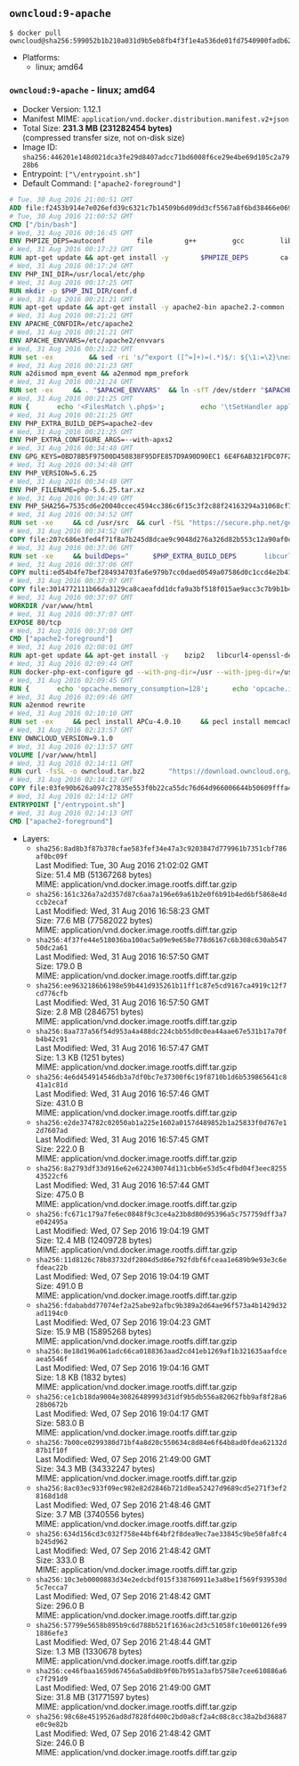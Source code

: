 ## `owncloud:9-apache`

```console
$ docker pull owncloud@sha256:599052b1b210a031d9b5eb8fb4f3f1e4a536de01fd7540900fadb62160ba3fec
```

-	Platforms:
	-	linux; amd64

### `owncloud:9-apache` - linux; amd64

-	Docker Version: 1.12.1
-	Manifest MIME: `application/vnd.docker.distribution.manifest.v2+json`
-	Total Size: **231.3 MB (231282454 bytes)**  
	(compressed transfer size, not on-disk size)
-	Image ID: `sha256:446201e148d021dca3fe29d8407adcc71bd6008f6ce29e4be69d105c2a7928b6`
-	Entrypoint: `["\/entrypoint.sh"]`
-	Default Command: `["apache2-foreground"]`

```dockerfile
# Tue, 30 Aug 2016 21:00:51 GMT
ADD file:f2453b914e7e026efd39c6321c7b14509b6d09dd3cf5567a8f6bd38466e06954 in / 
# Tue, 30 Aug 2016 21:00:52 GMT
CMD ["/bin/bash"]
# Wed, 31 Aug 2016 00:16:45 GMT
ENV PHPIZE_DEPS=autoconf 		file 		g++ 		gcc 		libc-dev 		make 		pkg-config 		re2c
# Wed, 31 Aug 2016 00:17:23 GMT
RUN apt-get update && apt-get install -y 		$PHPIZE_DEPS 		ca-certificates 		curl 		libedit2 		libsqlite3-0 		libxml2 		xz-utils 	--no-install-recommends && rm -r /var/lib/apt/lists/*
# Wed, 31 Aug 2016 00:17:24 GMT
ENV PHP_INI_DIR=/usr/local/etc/php
# Wed, 31 Aug 2016 00:17:25 GMT
RUN mkdir -p $PHP_INI_DIR/conf.d
# Wed, 31 Aug 2016 00:21:21 GMT
RUN apt-get update && apt-get install -y apache2-bin apache2.2-common --no-install-recommends && rm -rf /var/lib/apt/lists/*
# Wed, 31 Aug 2016 00:21:21 GMT
ENV APACHE_CONFDIR=/etc/apache2
# Wed, 31 Aug 2016 00:21:21 GMT
ENV APACHE_ENVVARS=/etc/apache2/envvars
# Wed, 31 Aug 2016 00:21:22 GMT
RUN set -ex 		&& sed -ri 's/^export ([^=]+)=(.*)$/: ${\1:=\2}\nexport \1/' "$APACHE_ENVVARS" 		&& . "$APACHE_ENVVARS" 	&& for dir in 		"$APACHE_LOCK_DIR" 		"$APACHE_RUN_DIR" 		"$APACHE_LOG_DIR" 		/var/www/html 	; do 		rm -rvf "$dir" 		&& mkdir -p "$dir" 		&& chown -R "$APACHE_RUN_USER:$APACHE_RUN_GROUP" "$dir"; 	done
# Wed, 31 Aug 2016 00:21:23 GMT
RUN a2dismod mpm_event && a2enmod mpm_prefork
# Wed, 31 Aug 2016 00:21:24 GMT
RUN set -ex 	&& . "$APACHE_ENVVARS" 	&& ln -sfT /dev/stderr "$APACHE_LOG_DIR/error.log" 	&& ln -sfT /dev/stdout "$APACHE_LOG_DIR/access.log" 	&& ln -sfT /dev/stdout "$APACHE_LOG_DIR/other_vhosts_access.log"
# Wed, 31 Aug 2016 00:21:25 GMT
RUN { 		echo '<FilesMatch \.php$>'; 		echo '\tSetHandler application/x-httpd-php'; 		echo '</FilesMatch>'; 		echo; 		echo 'DirectoryIndex disabled'; 		echo 'DirectoryIndex index.php index.html'; 		echo; 		echo '<Directory /var/www/>'; 		echo '\tOptions -Indexes'; 		echo '\tAllowOverride All'; 		echo '</Directory>'; 	} | tee "$APACHE_CONFDIR/conf-available/docker-php.conf" 	&& a2enconf docker-php
# Wed, 31 Aug 2016 00:21:25 GMT
ENV PHP_EXTRA_BUILD_DEPS=apache2-dev
# Wed, 31 Aug 2016 00:21:25 GMT
ENV PHP_EXTRA_CONFIGURE_ARGS=--with-apxs2
# Wed, 31 Aug 2016 00:34:48 GMT
ENV GPG_KEYS=0BD78B5F97500D450838F95DFE857D9A90D90EC1 6E4F6AB321FDC07F2C332E3AC2BF0BC433CFC8B3
# Wed, 31 Aug 2016 00:34:48 GMT
ENV PHP_VERSION=5.6.25
# Wed, 31 Aug 2016 00:34:48 GMT
ENV PHP_FILENAME=php-5.6.25.tar.xz
# Wed, 31 Aug 2016 00:34:49 GMT
ENV PHP_SHA256=7535cd6e20040ccec4594cc386c6f15c3f2c88f24163294a31068cf7dfe7f644
# Wed, 31 Aug 2016 00:34:52 GMT
RUN set -xe 	&& cd /usr/src 	&& curl -fSL "https://secure.php.net/get/$PHP_FILENAME/from/this/mirror" -o php.tar.xz 	&& echo "$PHP_SHA256 *php.tar.xz" | sha256sum -c - 	&& curl -fSL "https://secure.php.net/get/$PHP_FILENAME.asc/from/this/mirror" -o php.tar.xz.asc 	&& export GNUPGHOME="$(mktemp -d)" 	&& for key in $GPG_KEYS; do 		gpg --keyserver ha.pool.sks-keyservers.net --recv-keys "$key"; 	done 	&& gpg --batch --verify php.tar.xz.asc php.tar.xz 	&& rm -r "$GNUPGHOME"
# Wed, 31 Aug 2016 00:34:52 GMT
COPY file:207c686e3fed4f71f8a7b245d8dcae9c9048d276a326d82b553c12a90af0c0ca in /usr/local/bin/ 
# Wed, 31 Aug 2016 00:37:06 GMT
RUN set -xe 	&& buildDeps=" 		$PHP_EXTRA_BUILD_DEPS 		libcurl4-openssl-dev 		libedit-dev 		libsqlite3-dev 		libssl-dev 		libxml2-dev 	" 	&& apt-get update && apt-get install -y $buildDeps --no-install-recommends && rm -rf /var/lib/apt/lists/* 		&& docker-php-source extract 	&& cd /usr/src/php 	&& ./configure 		--with-config-file-path="$PHP_INI_DIR" 		--with-config-file-scan-dir="$PHP_INI_DIR/conf.d" 				--disable-cgi 				--enable-ftp 		--enable-mbstring 		--enable-mysqlnd 				--with-curl 		--with-libedit 		--with-openssl 		--with-zlib 				$PHP_EXTRA_CONFIGURE_ARGS 	&& make -j"$(nproc)" 	&& make install 	&& { find /usr/local/bin /usr/local/sbin -type f -executable -exec strip --strip-all '{}' + || true; } 	&& make clean 	&& docker-php-source delete 		&& apt-get purge -y --auto-remove -o APT::AutoRemove::RecommendsImportant=false $buildDeps
# Wed, 31 Aug 2016 00:37:06 GMT
COPY multi:ed54b4fe7bef284934703fa6e979b7cc0daed0549a07586d0c1ccd4e2b41884a in /usr/local/bin/ 
# Wed, 31 Aug 2016 00:37:07 GMT
COPY file:3014772111b66da3129ca8caeafdd1dcfa9a3bf518f015ae9acc3c7b9b1b44c9 in /usr/local/bin/ 
# Wed, 31 Aug 2016 00:37:07 GMT
WORKDIR /var/www/html
# Wed, 31 Aug 2016 00:37:07 GMT
EXPOSE 80/tcp
# Wed, 31 Aug 2016 00:37:08 GMT
CMD ["apache2-foreground"]
# Wed, 31 Aug 2016 02:08:01 GMT
RUN apt-get update && apt-get install -y 	bzip2 	libcurl4-openssl-dev 	libfreetype6-dev 	libicu-dev 	libjpeg-dev 	libldap2-dev 	libmcrypt-dev 	libmemcached-dev 	libpng12-dev 	libpq-dev 	libxml2-dev 	&& rm -rf /var/lib/apt/lists/*
# Wed, 31 Aug 2016 02:09:44 GMT
RUN docker-php-ext-configure gd --with-png-dir=/usr --with-jpeg-dir=/usr 	&& docker-php-ext-configure ldap --with-libdir=lib/x86_64-linux-gnu/ 	&& docker-php-ext-install exif gd intl ldap mbstring mcrypt mysql opcache pdo_mysql pdo_pgsql pgsql zip
# Wed, 31 Aug 2016 02:09:45 GMT
RUN { 		echo 'opcache.memory_consumption=128'; 		echo 'opcache.interned_strings_buffer=8'; 		echo 'opcache.max_accelerated_files=4000'; 		echo 'opcache.revalidate_freq=60'; 		echo 'opcache.fast_shutdown=1'; 		echo 'opcache.enable_cli=1'; 	} > /usr/local/etc/php/conf.d/opcache-recommended.ini
# Wed, 31 Aug 2016 02:09:46 GMT
RUN a2enmod rewrite
# Wed, 31 Aug 2016 02:10:10 GMT
RUN set -ex 	&& pecl install APCu-4.0.10 	&& pecl install memcached-2.2.0 	&& pecl install redis-2.2.8 	&& docker-php-ext-enable apcu memcached redis
# Wed, 31 Aug 2016 02:13:57 GMT
ENV OWNCLOUD_VERSION=9.1.0
# Wed, 31 Aug 2016 02:13:57 GMT
VOLUME [/var/www/html]
# Wed, 31 Aug 2016 02:14:11 GMT
RUN curl -fsSL -o owncloud.tar.bz2 		"https://download.owncloud.org/community/owncloud-${OWNCLOUD_VERSION}.tar.bz2" 	&& curl -fsSL -o owncloud.tar.bz2.asc 		"https://download.owncloud.org/community/owncloud-${OWNCLOUD_VERSION}.tar.bz2.asc" 	&& export GNUPGHOME="$(mktemp -d)" 	&& gpg --keyserver ha.pool.sks-keyservers.net --recv-keys E3036906AD9F30807351FAC32D5D5E97F6978A26 	&& gpg --batch --verify owncloud.tar.bz2.asc owncloud.tar.bz2 	&& rm -r "$GNUPGHOME" owncloud.tar.bz2.asc 	&& tar -xjf owncloud.tar.bz2 -C /usr/src/ 	&& rm owncloud.tar.bz2
# Wed, 31 Aug 2016 02:14:12 GMT
COPY file:03fe90b626a097c27835e553f0b22ca55dc76d64d966006644b50609fffa4161 in /entrypoint.sh 
# Wed, 31 Aug 2016 02:14:12 GMT
ENTRYPOINT ["/entrypoint.sh"]
# Wed, 31 Aug 2016 02:14:13 GMT
CMD ["apache2-foreground"]
```

-	Layers:
	-	`sha256:8ad8b3f87b378cfae583fef34e47a3c9203847d779961b7351cbf786af0bc09f`  
		Last Modified: Tue, 30 Aug 2016 21:02:02 GMT  
		Size: 51.4 MB (51367268 bytes)  
		MIME: application/vnd.docker.image.rootfs.diff.tar.gzip
	-	`sha256:161c326a7a2d357d87c6aa7a196e69a61b2e0f6b91b4ed6bf5868e4dccb2ecaf`  
		Last Modified: Wed, 31 Aug 2016 16:58:23 GMT  
		Size: 77.6 MB (77582022 bytes)  
		MIME: application/vnd.docker.image.rootfs.diff.tar.gzip
	-	`sha256:4f37fe44e518036ba100ac5a09e9e658e778d6167c6b308c630ab54750dc2a61`  
		Last Modified: Wed, 31 Aug 2016 16:57:50 GMT  
		Size: 179.0 B  
		MIME: application/vnd.docker.image.rootfs.diff.tar.gzip
	-	`sha256:ee9632186b6198e59b441d935261b11ff1c87e5cd9167ca4919c12f7cd776cfb`  
		Last Modified: Wed, 31 Aug 2016 16:57:50 GMT  
		Size: 2.8 MB (2846751 bytes)  
		MIME: application/vnd.docker.image.rootfs.diff.tar.gzip
	-	`sha256:8aa737a56f54d953a4a488dc224cbb55d0c0ea44aae67e531b17a70fb4b42c91`  
		Last Modified: Wed, 31 Aug 2016 16:57:47 GMT  
		Size: 1.3 KB (1251 bytes)  
		MIME: application/vnd.docker.image.rootfs.diff.tar.gzip
	-	`sha256:4e6d454914546db3a7df0bc7e37300f6c19f8710b1d6b539865641c841a1c81d`  
		Last Modified: Wed, 31 Aug 2016 16:57:46 GMT  
		Size: 431.0 B  
		MIME: application/vnd.docker.image.rootfs.diff.tar.gzip
	-	`sha256:e2de374782c02050ab1a225e1602a0157d489852b1a25833f0d767e12d7607ad`  
		Last Modified: Wed, 31 Aug 2016 16:57:45 GMT  
		Size: 222.0 B  
		MIME: application/vnd.docker.image.rootfs.diff.tar.gzip
	-	`sha256:8a2793df33d916e62e622430074d131cbb6e53d5c4fbd04f3eec825543522cf6`  
		Last Modified: Wed, 31 Aug 2016 16:57:44 GMT  
		Size: 475.0 B  
		MIME: application/vnd.docker.image.rootfs.diff.tar.gzip
	-	`sha256:fc671c179a7fe6ec0848f9c3ce4a23b8d80d95396a5c757759dff3a7e042495a`  
		Last Modified: Wed, 07 Sep 2016 19:04:19 GMT  
		Size: 12.4 MB (12409728 bytes)  
		MIME: application/vnd.docker.image.rootfs.diff.tar.gzip
	-	`sha256:11d8126c78b83732df2804d5d86e792fdbf6fceaa1e689b9e93e3c6efdeac22b`  
		Last Modified: Wed, 07 Sep 2016 19:04:19 GMT  
		Size: 491.0 B  
		MIME: application/vnd.docker.image.rootfs.diff.tar.gzip
	-	`sha256:fdababdd77074ef2a25abe92afbc9b389a2d64ae96f573a4b1429d32ad1194c0`  
		Last Modified: Wed, 07 Sep 2016 19:04:23 GMT  
		Size: 15.9 MB (15895268 bytes)  
		MIME: application/vnd.docker.image.rootfs.diff.tar.gzip
	-	`sha256:8e18d196a061adc66ca0188363aad2cd41eb1269af1b321635aafdceaea5546f`  
		Last Modified: Wed, 07 Sep 2016 19:04:16 GMT  
		Size: 1.8 KB (1832 bytes)  
		MIME: application/vnd.docker.image.rootfs.diff.tar.gzip
	-	`sha256:ce1cb18da9004e30826489993d31df9b5db556a82062fbb9af8f28a628b0672b`  
		Last Modified: Wed, 07 Sep 2016 19:04:17 GMT  
		Size: 583.0 B  
		MIME: application/vnd.docker.image.rootfs.diff.tar.gzip
	-	`sha256:7b00ce0299380d71bf4a8d20c550634c8d84e6f64b8ad0fdea62132d87b1f10f`  
		Last Modified: Wed, 07 Sep 2016 21:49:00 GMT  
		Size: 34.3 MB (34332247 bytes)  
		MIME: application/vnd.docker.image.rootfs.diff.tar.gzip
	-	`sha256:8ac03ec933f09ec982e82d2846b721d0ea52427d9689cd5e271f3ef28168d1d8`  
		Last Modified: Wed, 07 Sep 2016 21:48:46 GMT  
		Size: 3.7 MB (3740556 bytes)  
		MIME: application/vnd.docker.image.rootfs.diff.tar.gzip
	-	`sha256:634d156cd3c032f758e44bf64bf2f8dea9ec7ae33845c9be50fa8fc4b245d962`  
		Last Modified: Wed, 07 Sep 2016 21:48:42 GMT  
		Size: 333.0 B  
		MIME: application/vnd.docker.image.rootfs.diff.tar.gzip
	-	`sha256:10c3eb0000883d34e2edcbdf015f338760911e3a8be1f569f939530d5c7ecca7`  
		Last Modified: Wed, 07 Sep 2016 21:48:42 GMT  
		Size: 296.0 B  
		MIME: application/vnd.docker.image.rootfs.diff.tar.gzip
	-	`sha256:57799e5658b895b9c6d788b521f1636ac2d3c51058fc10e00126fe991886efe3`  
		Last Modified: Wed, 07 Sep 2016 21:48:44 GMT  
		Size: 1.3 MB (1330678 bytes)  
		MIME: application/vnd.docker.image.rootfs.diff.tar.gzip
	-	`sha256:ce46fbaa1659d67456a5a0d8b9f0b7b951a3afb5758e7cee610886a6c7f291d9`  
		Last Modified: Wed, 07 Sep 2016 21:49:00 GMT  
		Size: 31.8 MB (31771597 bytes)  
		MIME: application/vnd.docker.image.rootfs.diff.tar.gzip
	-	`sha256:98c68e4519526ad8d7828fd400c2bd0a8cf2a4c08c8cc38a2bd36887e0c9e82b`  
		Last Modified: Wed, 07 Sep 2016 21:48:42 GMT  
		Size: 246.0 B  
		MIME: application/vnd.docker.image.rootfs.diff.tar.gzip

